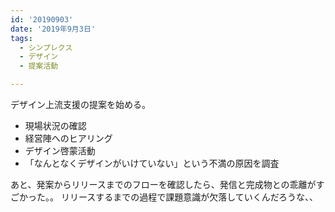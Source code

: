 ```yaml
---
id: '20190903'
date: '2019年9月3日'
tags:
  - シンプレクス
  - デザイン
  - 提案活動

---
```


デザイン上流支援の提案を始める。

- 現場状況の確認
- 経営陣へのヒアリング
- デザイン啓蒙活動
- 「なんとなくデザインがいけていない」という不満の原因を調査

あと、発案からリリースまでのフローを確認したら、発信と完成物との乖離がすごかった。。
リリースするまでの過程で課題意識が欠落していくんだろうな、、